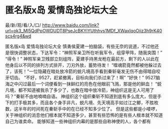 # 匿名版x岛 爱情岛独论坛大全

最/新/观/看/入/口/ http://www.baidu.com/link?url=ok3_Ml5QdPpOWDUDT8PseJcBKYiYUthhvs1MDf_XWaxIqoOiiz3h9rK40scs4rg4&wd

匿名版x岛 爱情岛独论坛大全
慎勇侯夏建一拍脑袋，有些无奈的说道，不过他还是很快调整状态，下达军令：“神照军亲卫所在听我军令，组穿甲阵，随我突围！”
    “得令！”
    神照军亲卫残部立刻组阵，夏建手持黑龙枪在最前方，剩下的人以此在他身后以不同的排列方式排开，刀刃外放，蓄势待发！
    “噬魂箭竟然都被他躲过去了，该死！”一位隐藏在暗处放冷箭的蜕凡境高手看到秦斩毫发无伤不由得暗自咬牙切齿。
    “不好，9527，赶紧撤离，目标向我们杀过来了！啊”
    “好快！”
    9527脑海之中闪过最后一个词便看到一抹鲜红的亮色在他眼前飞溅，那是他的鲜血！
    “蜕凡境，都不知道被我杀了多少了，也敢在暗中放冷箭，神组织这是无人可用了吗？”秦斩不由地喃喃自语。
    神组织这个组织秦斩不知道到底有多么庞大，但是手下的打手极其多，而且各个身手非凡，蜕凡境、先天境高手如过江之鲫，不胜枚数，这半年的时间死在秦斩手中的在已经不知多少位了。
    但是这些都是小喽啰，关于神组织的消息他们根本就不知道多少，甚至有些恐怖的是有些人根本就不知道自己为谁卖命。
    能够知道一些神组织内幕的是那些自称神使的人，各个都有
